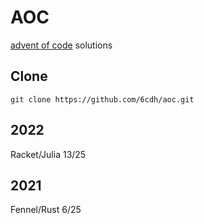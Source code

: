# AOC

[advent of code](https://adventofcode.com/) solutions

## Clone

``` shell
git clone https://github.com/6cdh/aoc.git
```

## 2022

Racket/Julia 13/25

## 2021

Fennel/Rust 6/25


